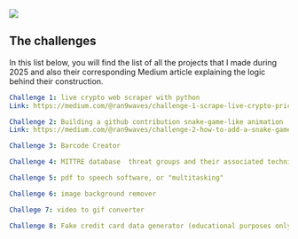 <img src="https://capsule-render.vercel.app/api?text=Welcome!&animation=fadeIn&type=waving&color=gradient&height=200&width=auto"/>


## The challenges
In this list below, you will find the list of all the projects that I made during 2025 and also their corresponding Medium article explaining the logic behind their construction.


```yaml
Challenge 1: live crypto web scraper with python
Link: https://medium.com/@ran9waves/challenge-1-scrape-live-crypto-prices-with-python-65655ce082ce

Challenge 2: Building a github contribution snake-game-like animation
Link: https://medium.com/@ran9waves/challenge-2-how-to-add-a-snake-game-like-animation-in-your-github-contributions-2603eca274a0

Challenge 3: Barcode Creator

Challenge 4: MITTRE database  threat groups and their associated techniques automated extractor

Challenge 5: pdf to speech software, or "multitasking"

Challenge 6: image background remover

Challege 7: video to gif converter

Challenge 8: Fake credit card data generator (educational purposes only)
